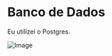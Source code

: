 # Banco de Dados

Eu utilizei o Postgres.

![Image](https://github.com/user-attachments/assets/a3018066-77b7-4bad-8936-6faeab48bef0)




